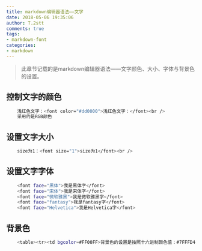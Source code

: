 ```yaml
---
title: markdown编辑器语法——文字
date: 2018-05-06 19:35:06
author: T.2stt
comments: true
tags:
- markdown-font
categories:
- markdown
---
```


>此章节记载的是markdown编辑器语法——文字颜色、大小、字体与背景色的设置。

## 控制文字的颜色
``` bash
	浅红色文字：<font color="#dd0000">浅红色文字：</font><br /> 
	采用的是RGB颜色 
```
## 设置文字大小
``` bash
	size为1：<font size="1">size为1</font><br /> 
```
## 设置文字字体
``` bash
	<font face="黑体">我是黑体字</font>
	<font face="宋体">我是宋体字</font>
	<font face="微软雅黑">我是微软雅黑字</font>
	<font face="fantasy">我是fantasy字</font>
	<font face="Helvetica">我是Helvetica字</font>
```
## 背景色
``` bash
	<table><tr><td bgcolor=#FF00FF>背景色的设置是按照十六进制颜色值：#7FFFD4</td></tr></table>
```
